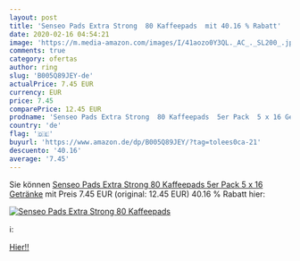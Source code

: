 ```yaml
---
layout: post
title: 'Senseo Pads Extra Strong  80 Kaffeepads  mit 40.16 % Rabatt'
date: 2020-02-16 04:54:21
image: 'https://m.media-amazon.com/images/I/41aozo0Y3QL._AC_._SL200_.jpg'
comments: true
category: ofertas
author: ring
slug: 'B005Q89JEY-de'
actualPrice: 7.45 EUR
currency: EUR
price: 7.45
comparePrice: 12.45 EUR
prodname: 'Senseo Pads Extra Strong  80 Kaffeepads  5er Pack  5 x 16 Getränke'
country: 'de'
flag: '🇩🇪'
buyurl: 'https://www.amazon.de/dp/B005Q89JEY/?tag=tolees0ca-21'
descuento: '40.16'
average: '7.45'
---
```


Sie können [Senseo Pads Extra Strong  80 Kaffeepads  5er Pack  5 x 16 Getränke](https://www.amazon.de/dp/B005Q89JEY/?tag=tolees0ca-21) mit Preis 7.45 EUR (original: 12.45 EUR) 40.16 % Rabatt hier:

[![Senseo Pads Extra Strong  80 Kaffeepads ](https://m.media-amazon.com/images/I/41aozo0Y3QL._AC_._SL200_.jpg)](https://www.amazon.de/dp/B005Q89JEY/?tag=tolees0ca-21)

ℹ️:


[Hier!!](https://www.amazon.de/dp/B005Q89JEY/?tag=tolees0ca-21)
